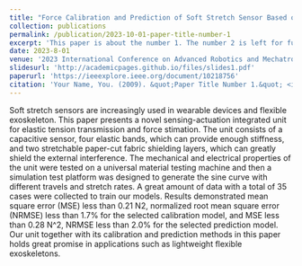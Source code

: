 ```yaml
---
title: "Force Calibration and Prediction of Soft Stretch Sensor Based on Deep Learning"
collection: publications
permalink: /publication/2023-10-01-paper-title-number-1
excerpt: 'This paper is about the number 1. The number 2 is left for future work.'
date: 2023-8-01
venue: '2023 International Conference on Advanced Robotics and Mechatronics (ICARM)'
slidesurl: 'http://academicpages.github.io/files/slides1.pdf'
paperurl: 'https://ieeexplore.ieee.org/document/10218756'
citation: 'Your Name, You. (2009). &quot;Paper Title Number 1.&quot; <i>Journal 1</i>. 1(1).'
---
```


Soft stretch sensors are increasingly used in wearable devices and flexible exoskeleton. This paper presents a novel sensing-actuation integrated unit for elastic tension transmission and force stimation. The unit consists of a capacitive sensor, four elastic bands, which can provide enough stiffness, and two stretchable paper-cut fabric shielding layers, which can greatly shield the external interference. The mechanical and electrical properties of the unit were tested on a universal material testing machine and then a simulation test platform was designed to generate the sine curve with different travels and stretch rates. A great amount of data with a total of 35 cases were collected to train our models. Results demonstrated mean square error (MSE) less than 0.21 N2, normalized root mean square error (NRMSE) less than 1.7% for the selected calibration model, and MSE less than 0.28 N^2, NRMSE less than 2.0% for the selected prediction model. Our unit together with its calibration and prediction methods in this paper holds great promise in applications such as lightweight flexible exoskeletons.

